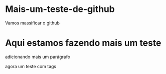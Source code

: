 # Mais-um-teste-de-github
Vamos massificar o github
<h1>Aqui estamos fazendo mais um teste</h1>
<p> adicionando mais um parágrafo </p>
<p> agora um teste com tags </p>